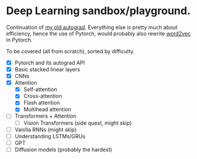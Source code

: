 # Deep Learning sandbox/playground.

Continuation of [my old autograd](https://github.com/michael-0acf4/auto-diff-playground). Everything else is pretty much about efficiency, hence the use of Pytorch, would probably also rewrite [word2vec](https://github.com/michael-0acf4/yw2v) in Pytorch.


To be covered (all from scratch), sorted by difficulty.

- [x] Pytorch and its autograd API
- [x] Basic stacked linear layers
- [x] CNNs
- [x] Attention
    - [x] Self-attention
    - [x] Cross-attention
    - [x] Flash attention
    - [x] Multihead attention
- [ ] Transformers + Attention
    - [ ] Vision Transformers (side quest, might skip)
- [ ] Vanilla RNNs (might skip)
- [ ] Understanding LSTMs/GRUs
- [ ] GPT
- [ ] Diffusion models (probably the hardest)
